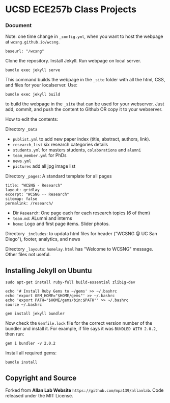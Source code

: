 # UCSD ECE257b Class Projects


### Document
Note: one time change in `_config.yml`, when you want to host the webpage at `wcsng.github.io/wcsng`.
```
baseurl: "/wcsng"
```

Clone the repository. Install Jekyll. Run webpage on local server.
```
bundle exec jekyll serve
```

This command builds the webpage in the `_site` folder with all the html, CSS, and files for your localserver. Use:
```
bundle exec jekyll build
```
to build the webpage in the `_site` that can be used for your webserver. Just add, commit, and push the content to Github OR copy it to your webserver.


How to edit the contents:

Directory `_Data` 
* `publist.yml` to add new paper index (title, abstract, authors, link).
* `research_list` six research categories details
* `students.yml` for masters students, `colaborations` and `alumni`
* `team_member.yml` for PhDs
* `news.yml`
* `pictures` add all jpg image list

Directory `_pages`:
A standard template for all pages
```
title: "WCSNG - Research"
layout: gridlay
excerpt: "WCSNG -- Research"
sitemap: false
permalink: /research/
```
* Dir `Research`: One page each for each research topics (6 of them)
* `team.md`: ALumni and interns
* `home`: Logo and first page items. Slider photos.

Directory `_includes`: to updata html files for header ("WCSNG @ UC San Diego"), footer, analytics, and news

Directory `_layouts`: `homelay.html` has "Welcome to WCSNG" message. Other files not useful.

## Installing Jekyll on Ubuntu

```
sudo apt-get install ruby-full build-essential zlib1g-dev

echo '# Install Ruby Gems to ~/gems' >> ~/.bashrc
echo 'export GEM_HOME="$HOME/gems"' >> ~/.bashrc
echo 'export PATH="$HOME/gems/bin:$PATH"' >> ~/.bashrc
source ~/.bashrc

gem install jekyll bundler
```

Now check the `Gemfile.lock` file for the correct version number of the bundler and install it. For example, if file says it was `BUNDLED WITH 2.0.2`, then run:

```
gem i bundler -v 2.0.2
``` 

Install all required gems:

```
bundle install
```


## Copyright and Source

Forked from **Allan Lab Website** `https://github.com/mpa139/allanlab`. Code released under the MIT License.

<!--This is the website of our academic research group at Leiden University.

This website is powered by Jekyll and some Bootstrap, Bootwatch. We tried to make it simple yet adaptable, so that it is easy for you to use it as a template. Plese feel free to copy and modify for your own purposes.  You don't have to link to us or mention us (but of course we appreciate it).

Go to *aboutwebsite.md*  to learn how to copy and modidy this page for your purpose. -->
